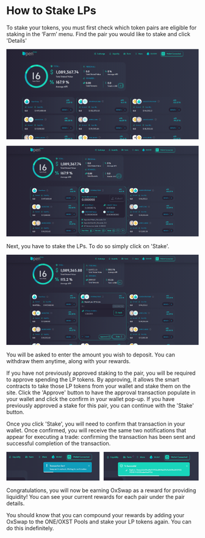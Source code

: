 # How to Stake LPs

To stake your tokens, you must first check which token pairs are eligible for staking in the ‘Farm’ menu.  Find the pair you would like to stake and click 'Details'

![Staking menu with personal staking profile and eligible pairs](../../.gitbook/assets/stake1.png)

![Staking details for a pair](../../.gitbook/assets/stake2.png)

Next, you have to stake the LPs. To do so simply click on 'Stake'.

![](<../../.gitbook/assets/stake3 (1).png>)

You will be asked to enter the amount you wish to deposit.  You can withdraw them anytime, along with your rewards.&#x20;

If you have not previously approved staking to the pair, you will be required to approve spending the LP tokens.  By approving, it allows the smart contracts to take those LP tokens from your wallet and stake them on the site.  Click the 'Approve' button to have the approval transaction populate in your wallet and click the confirm in your wallet pop-up.  If you have previously approved a stake for this pair, you can continue with the 'Stake' button.

Once you click 'Stake', you will need to confirm that transaction in your wallet.  Once confirmed, you will receive the same two notifications that appear for executing a trade: confirming the transaction has been sent and successful completion of the transaction.&#x20;

![Notifications of a submitted and successful transaction](../../.gitbook/assets/notifications.png)

Congratulations, you will now be earning OxSwap as a reward for providing liquidity!  You can see your current rewards for each pair under the pair details. &#x20;

You should know that you can compound your rewards by adding your OxSwap to the ONE/OXST Pools and stake your LP tokens again. You can do this indefinitely.
